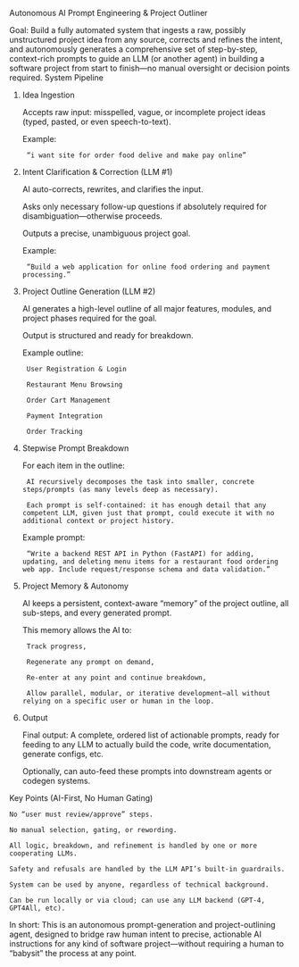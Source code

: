Autonomous AI Prompt Engineering & Project Outliner

Goal:
Build a fully automated system that ingests a raw, possibly unstructured project idea from any source, corrects and refines the intent, and autonomously generates a comprehensive set of step-by-step, context-rich prompts to guide an LLM (or another agent) in building a software project from start to finish—no manual oversight or decision points required.
System Pipeline
1. Idea Ingestion

    Accepts raw input: misspelled, vague, or incomplete project ideas (typed, pasted, or even speech-to-text).

    Example:

        “i want site for order food delive and make pay online”

2. Intent Clarification & Correction (LLM #1)

    AI auto-corrects, rewrites, and clarifies the input.

    Asks only necessary follow-up questions if absolutely required for disambiguation—otherwise proceeds.

    Outputs a precise, unambiguous project goal.

    Example:

        “Build a web application for online food ordering and payment processing.”

3. Project Outline Generation (LLM #2)

    AI generates a high-level outline of all major features, modules, and project phases required for the goal.

    Output is structured and ready for breakdown.

    Example outline:

        User Registration & Login

        Restaurant Menu Browsing

        Order Cart Management

        Payment Integration

        Order Tracking

4. Stepwise Prompt Breakdown

    For each item in the outline:

        AI recursively decomposes the task into smaller, concrete steps/prompts (as many levels deep as necessary).

        Each prompt is self-contained: it has enough detail that any competent LLM, given just that prompt, could execute it with no additional context or project history.

    Example prompt:

        “Write a backend REST API in Python (FastAPI) for adding, updating, and deleting menu items for a restaurant food ordering web app. Include request/response schema and data validation.”

5. Project Memory & Autonomy

    AI keeps a persistent, context-aware “memory” of the project outline, all sub-steps, and every generated prompt.

    This memory allows the AI to:

        Track progress,

        Regenerate any prompt on demand,

        Re-enter at any point and continue breakdown,

        Allow parallel, modular, or iterative development—all without relying on a specific user or human in the loop.

6. Output

    Final output: A complete, ordered list of actionable prompts, ready for feeding to any LLM to actually build the code, write documentation, generate configs, etc.

    Optionally, can auto-feed these prompts into downstream agents or codegen systems.

Key Points (AI-First, No Human Gating)

    No “user must review/approve” steps.

    No manual selection, gating, or rewording.

    All logic, breakdown, and refinement is handled by one or more cooperating LLMs.

    Safety and refusals are handled by the LLM API’s built-in guardrails.

    System can be used by anyone, regardless of technical background.

    Can be run locally or via cloud; can use any LLM backend (GPT-4, GPT4All, etc).

In short:
This is an autonomous prompt-generation and project-outlining agent, designed to bridge raw human intent to precise, actionable AI instructions for any kind of software project—without requiring a human to “babysit” the process at any point.

